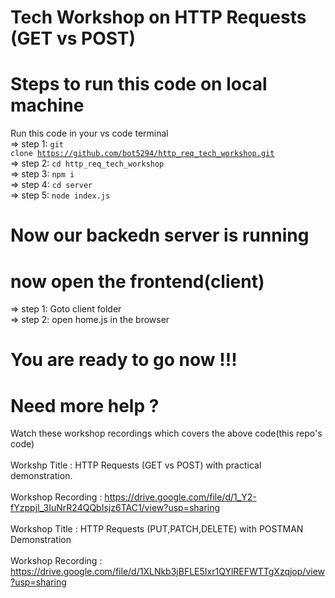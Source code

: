# Tech Workshop on HTTP Requests (GET vs POST)

# Steps to run this code on local machine

Run this code in your vs code terminal <br>
=> step 1: <code>git clone https://github.com/bot5294/http_req_tech_workshop.git</code><br>
=> step 2: <code>cd http_req_tech_workshop</code><br>
=> step 3: <code>npm i</code><br>
=> step 4: <code>cd server</code><br>
=> step 5: <code>node index.js</code><br>
# Now our backedn server is running

# now open the frontend(client)
=> step 1: Goto client folder<br>
=> step 2: open home.js in the browser<br>

# You are ready to go now !!!


# Need more help ?

Watch these workshop recordings which covers the above code(this repo's code)
<br>
<br>
Workshp Title : HTTP Requests (GET vs POST) with practical demonstration.
<br>
<br>
Workshop Recording : https://drive.google.com/file/d/1_Y2-fYzppjI_3IuNrR24QQbIsjz6TAC1/view?usp=sharing
<br>
<br>
Workshop Title : HTTP Requests (PUT,PATCH,DELETE) with POSTMAN Demonstration
<br>
<br>
Workshop Recording : https://drive.google.com/file/d/1XLNkb3jBFLE5Ixr1QYlREFWTTgXzqjop/view?usp=sharing
